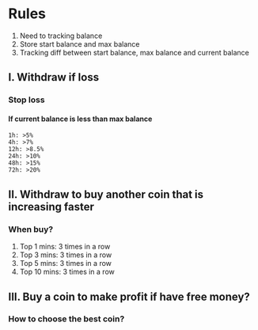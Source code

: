 # Rules  
1. Need to tracking balance  
2. Store start balance and max balance  
3. Tracking diff between start balance, max balance and current balance
## I. Withdraw if loss
### Stop loss  
#### If current balance is less than max balance  
    1h: >5%
    4h: >7%
    12h: >8.5%  
    24h: >10%  
    48h: >15%  
    72h: >20%  
## II. Withdraw to buy another coin that is increasing faster  
### When buy?  
1. Top 1 mins: 3 times in a row
2. Top 3 mins: 3 times in a row
3. Top 5 mins: 3 times in a row
4. Top 10 mins: 3 times in a row

## III. Buy a coin to make profit if have free money?
### How to choose the best coin?
